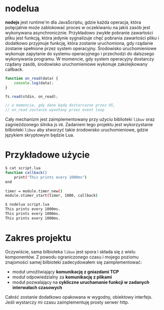 nodelua
=======

  **nodejs** jest runtime'm dla JavaScriptu, gdzie każda operacja,
  która potęcjalnie może zablokować proces w oczekiwaniu na jakiś
  zasób jest wykonywana asynchronicznie. Przykładowo zwykłe pobranie
  zawartości pliku jest funkcją, która jedynie sygnalizuje chęć
  pobrania zawartości pliku i dodatkowo przyjmuje funkcję, która zostanie
  uruchomiona, gdy rządanie zostanie spełnione przez system operacyjny.
  Środowisko uruchomieniowe wykonuje zapytanie do systemu operacyjnego
  i przechodzi do dalszsego wykonywania programu. W momencie, gdy system
  operacyjny dostarczy rządany zasób, środowisko uruchomieniowe wykonuje
  zakolejkowany callback.
  
```javascript
function on_read(data) {
    console.log(data);
}

fs.read(stdin, on_read);

// w momencie, gdy dane będą dostarcozne przez OS,
// on_read zostanie wywołany przez event loop
```

  Cały mechanizm jest zaimplementowany przy użyciu biblioteki `libuv`
  oraz zagnieżdzonego śilnika js `V8`. Zadaniem tego projektu jest
  wykorzystanie bilbioteki `libuv` aby stworzyć takie środowisko
  uruchomieniowe, gdzie językiem skryptowym będzie Lua.

Przykładowe użycie
==================

```bash
$ cat script.lua
function callback()
    print("This prints every 1000ms")
end
  
timer = module.timer_new()
module.stimer_start(timer, 1000, callback)

$ nodelua script.lua
This prints every 1000ms.
This prints every 1000ms.
This prints every 1000ms.
```

Zakres projektu
===============

  Oczywiście, sama bilbioteka `libuv` jest spora i składa się z wielu
  komponentów. Z powodu ograniczonego czasu i mojego poziomu znajomości
  samej bilbioteki zadecydowałem się zaimplementować:   
   * moduł umożliwiający **komunikację z gniazdami TCP**  
   * moduł odpowiedzialny za **komunikację z plikami**
   * moduł pozwalający na **cykliczne uruchamanie funkcji w zadanych interwałach czasowych**

Całość zostanie dodatkowo opakowana w wygodny, obiektowy interfejs.
Jeśli wystarczy mi czasu zaimplementuję prosty serwer http.
